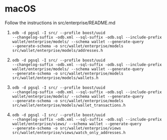 macOS
==

Follow the instructions in src/enterprise/README.md

1. <code>odb -d pgsql  -I src/ --profile boost/uuid --changelog-suffix -odb.xml --sql-suffix -odb.sql --include-prefix wallet/enterprise/models/ --schema wallet --generate-query --generate-schema -o src/wallet/enterprise/models src/wallet/enterprise/models/addresses.h</code>

2. <code>odb -d pgsql  -I src/ --profile boost/uuid --changelog-suffix -odb.xml --sql-suffix -odb.sql --include-prefix wallet/enterprise/models/ --schema wallet --generate-query --generate-schema -o src/wallet/enterprise/models src/wallet/enterprise/models/wallets.h</code>

3. <code>odb -d pgsql  -I src/ --profile boost/uuid --changelog-suffix -odb.xml --sql-suffix -odb.sql --include-prefix wallet/enterprise/models/ --schema wallet --generate-query --generate-schema -o src/wallet/enterprise/models src/wallet/enterprise/models/wallet_transactions.h</code>

4. <code>odb -d pgsql  -I src/ --profile boost/uuid --changelog-suffix -odb.xml --sql-suffix -odb.sql --include-prefix wallet/enterprise/views/ --schema wallet --generate-query --generate-schema -o src/wallet/enterprise/views src/wallet/enterprise/views/watch_only_addresses.h</code>
